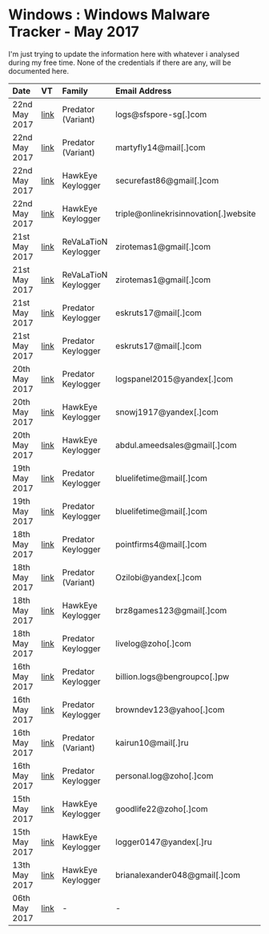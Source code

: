# Windows : Windows Malware Tracker - May 2017

I'm just trying to update the information here with whatever i analysed during my free time.
None of the credentials if there are any, will be documented here.

|     Date     |      VT     |    Family    | Email Address | Secondary Email | Skype |  Google+ | Facebook | FTP Server | C&C |
| :---         | :---          | :---         | :---         | :---         | :---         | :---         | :---         | :---         | :---         |
| 22nd May 2017 | [link](https://virustotal.com/en/file/880db96e9eb9311dd3ef1ea1c21c83f197c8a06e0dacaaa14e28b46c1fae58c0/analysis/) | Predator (Variant) | logs@sfspore-sg[.]com | breezybrown15@gmail[.]com | dozybrown | [link](https://plus.google.com/105029184782004392537) | - | - | - |
| 22nd May 2017 | [link](https://virustotal.com/en/file/b39782b6e2a957cfcf4afd39006b178c41cb9d7d73ceab19d7d4b2c7bb6cb301/analysis/) | Predator (Variant) | martyfly14@mail[.]com | - | - | - | - | - | - |
| 22nd May 2017 | [link](https://virustotal.com/en/file/87a48cc981f78bafe19b49f3b810f2c8d517f3bfd022521c24bed9a9c30edfda/analysis/) | HawkEye Keylogger | securefast86@gmail[.]com | - | - | [link](https://plus.google.com/113576340514180937825) | - | - | - |
| 22nd May 2017 | [link](https://virustotal.com/en/file/edd652f8710e454fc89323dd9c6edbad552922d91f678063fbd017a515ae4c06/analysis/) | HawkEye Keylogger | triple@onlinekrisinnovation[.]website | - | - | - | - | - | - |
| 21st May 2017 | [link](https://virustotal.com/en/file/26aa84a859aa0e89971a75b2fff2f9543a43ec3d6a31ba5116e9e9bdd3584ace/analysis/) | ReVaLaTioN Keylogger | zirotemas1@gmail[.]com | - | - | [link](https://plus.google.com/116048014707032948817) | - | - | - |
| 21st May 2017 | [link](https://virustotal.com/en/file/9868aabefc41b6b36b1e2d170864ecf13de958950a1cf4cf99679d71530722e6/analysis/) | ReVaLaTioN Keylogger | zirotemas1@gmail[.]com | - | - | [link](https://plus.google.com/116048014707032948817) | - | - | - |
| 21st May 2017 | [link](https://virustotal.com/en/file/50173f5661d427c1ad1abcef4adfe8017ba79e0bcde601dd6ed8d5dd3feeeac9/analysis/) | Predator Keylogger | eskruts17@mail[.]com | - | - | - | - | - | - |
| 21st May 2017 | [link](https://virustotal.com/en/file/598b3dcd683042657df20cd42411145a465ec0eaa6b145bf5a6849fcd9995cf6/analysis/) | Predator Keylogger | eskruts17@mail[.]com | - | - | - | - | - | - |
| 20th May 2017 | [link](https://virustotal.com/en/file/c307f3e34cbb41b00251f40d00de09d708f8d87308daa4ed68d1c56a07c4ce01/analysis/) | Predator Keylogger | logspanel2015@yandex[.]com | - | - | - | - | - | - |
| 20th May 2017 | [link](https://virustotal.com/en/file/7699ae5869daef0095e60f6cc40b97e1096c97e32d01bae379e3931b9913f043/analysis/) | HawkEye Keylogger | snowj1917@yandex[.]com | - | - | - | - | - | - |
| 20th May 2017 | [link](https://virustotal.com/en/file/4fa83f46e7126df8921e3cc3f23e0ffe7f2f6a8e7688b8b58634d5a017ee0511/analysis/) | HawkEye Keylogger | abdul.ameedsales@gmail[.]com | - | - | [link](https://plus.google.com/103393712592831958105) | - | - | - |
| 19th May 2017 | [link](https://virustotal.com/en/file/e45e4748092a6aa24a4067f9aa1bb0e158996fc7b5ee2a2b907cad97c324f1f2/analysis/) | Predator Keylogger | bluelifetime@mail[.]com | - | - | - | - | - | - |
| 19th May 2017 | [link](https://virustotal.com/en/file/ecd63b7cfa6b4d45bda4a5195da27ab9775a59840946f9d8985272d816129e97/analysis/) | Predator Keylogger | bluelifetime@mail[.]com | - | - | - | - | - | - |
| 18th May 2017 | [link](https://virustotal.com/en/file/7ca25f8240b76c13c8ec1eabb6703f2857d88b614cd9fefbfd03ee4307d95e0f/analysis/) | Predator Keylogger | pointfirms4@mail[.]com | - | - | - | - | - | - |
| 18th May 2017 | [link](https://virustotal.com/en/file/a81d0186d1a59e6454d00952c8b66d18369a2874a65f5c3bffe7f21c3d906620/analysis/) | Predator (Variant) | Ozilobi@yandex[.]com | - | - | - | - | - | - |
| 18th May 2017 | [link](https://virustotal.com/en/file/c7e7171bf77fb42666c61ad5c8d2f6a19e576a40141d94224603a27474392740/analysis/) | HawkEye Keylogger | brz8games123@gmail[.]com | - | live:brz8games123_1 | [link](https://plus.google.com/106929799620793647496) | - | - | - |
| 18th May 2017 | [link](https://virustotal.com/en/file/3ee26962897b8c9c331ce985a549129d757b72cac98fe28ddb7f71b7b56e8ea8/analysis/) | Predator Keylogger | livelog@zoho[.]com | - | - | - | - | - | - |
| 16th May 2017 | [link](https://virustotal.com/en/file/51dad86a6951e045b3c4544b97470bfc68503c34e0e6fcffce1c23f23fbbf506/analysis/) | Predator Keylogger | billion.logs@bengroupco[.]pw | - | - | - | - | - | - |
| 16th May 2017 | [link](https://virustotal.com/en/file/caa020f7d5d8799a7d60c8cf416567b8f50a303529b69914649348db9804e9f0/analysis/) | Predator Keylogger | browndev123@yahoo[.]com | - | - | - | - | - | - |
| 16th May 2017 | [link](https://virustotal.com/en/file/2c4402f9a0bcc63e0a9f8c11f54440669286c93fe967df03bfb9f23933b51140/analysis/) | Predator (Variant) | kairun10@mail[.]ru | - | - | - | - | - | - |
| 16th May 2017 | [link](https://virustotal.com/en/file/c1ce26c2d09fa63b7bb0cacf558627526998a6f8df0ce059ac73427d4ddca5dd/analysis/) | Predator Keylogger | personal.log@zoho[.]com | - | - | - | - | - | - |
| 15th May 2017 | [link](https://virustotal.com/en/file/bb29e773445e4faf4bbddda57cef30987fb6b4c0c7b509bdbb3edfdcb8b63cab/analysis/) | HawkEye Keylogger | goodlife22@zoho[.]com | - | - | - | - | - | - |
| 15th May 2017 | [link](https://virustotal.com/en/file/06f39ee1e917b5d02b436a9dc2d62581fb8004ee6f2d376e09fb90aee253b85b/analysis/) | HawkEye Keylogger | logger0147@yandex[.]ru | - | - | - | - | - | - |
| 13th May 2017 | [link](https://virustotal.com/en/file/2f940bc2b04789102aab15c5ebb96be9b4a6687732b2f6c751b22341a52d9f7f/analysis/) | HawkEye Keylogger | brianalexander048@gmail[.]com | - | - | [link](https://plus.google.com/111762948974676096842) | - | - | - |
| 06th May 2017 | [link](https://virustotal.com/en/file/4b5e0b900276300c0f98443353ddef641856664f10d10ad62ac6d6b4520de51f/analysis/) | - | - | - | - | - | - | rzjanin@ftp://rzjanin[.]zapto[.]org | - |
